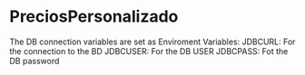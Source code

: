 # PreciosPersonalizado

The DB connection variables are set as Enviroment Variables:
JDBCURL: For the connection to the BD
JDBCUSER: For the DB USER
JDBCPASS: Fot the DB password
